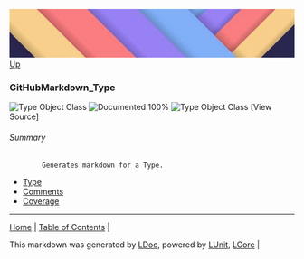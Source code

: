 ![](../Content/LDoc-banner-small.png "")
[Up](../LDoc.md)
### GitHubMarkdown_Type
![Type Object Class](http://b.repl.ca/v1/Type-Object%20Class-lightgrey.png "") ![Documented 100%](http://b.repl.ca/v1/Documented-100%25-brightgreen.png "")
![Type Object Class](http://b.repl.ca/v1/Type-Object%20Class-lightgrey.png "")
[View Source]
###### Summary

            Generates markdown for a Type.
            
 - [Type](GitHubMarkdown_Type_Type.md)
 - [Comments](GitHubMarkdown_Type_Comments.md)
 - [Coverage](GitHubMarkdown_Type_Coverage.md)
---

[Home](../../README.md) | [Table of Contents](../../TableOfContents.md) | 


This markdown was generated by [LDoc](https://github.com/CodeSingularity/LDoc), powered by [LUnit](https://github.com/CodeSingularity/LUnit), [LCore](https://github.com/CodeSingularity/LCore) | 

